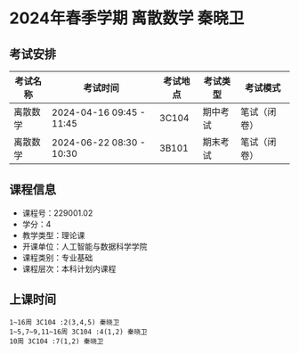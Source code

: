 # 2024年春季学期 离散数学 秦晓卫




## 考试安排

| 考试名称 | 考试时间 | 考试地点 | 考试类型 | 考试模式 |
| -------- | -------- | -------- | -------- | -------- |
| 离散数学 | 2024-04-16 09:45 - 11:45 | 3C104 | 期中考试 | 笔试（闭卷） |
| 离散数学 | 2024-06-22 08:30 - 10:30 | 3B101 | 期末考试 | 笔试（闭卷） |





## 课程信息

- 课程号：229001.02
- 学分：4
- 教学类型：理论课
- 开课单位：人工智能与数据科学学院
- 课程类别：专业基础
- 课程层次：本科计划内课程

## 上课时间

```
1~16周 3C104 :2(3,4,5) 秦晓卫
1~5,7~9,11~16周 3C104 :4(1,2) 秦晓卫
10周 3C104 :7(1,2) 秦晓卫
```


